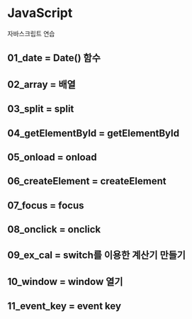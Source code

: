 # JavaScript  
자바스크립트 연습  

## 01_date = Date() 함수  
## 02_array = 배열  
## 03_split = split  
## 04_getElementById = getElementById  
## 05_onload = onload  
## 06_createElement = createElement  
## 07_focus = focus  
## 08_onclick = onclick  
## 09_ex_cal = switch를 이용한 계산기 만들기  
## 10_window = window 열기  
## 11_event_key = event key  
